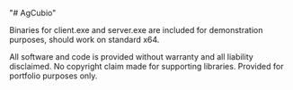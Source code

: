 "# AgCubio" 

Binaries for client.exe and server.exe are included for demonstration purposes,  should work on standard x64.

All software and code is provided without warranty and all liability disclaimed.  No copyright claim made for supporting 
libraries.  Provided for portfolio purposes only.
